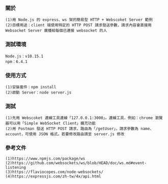 ### 關於 ###
    (1)用 Node.js 的 express、ws 架的簡易型 HTTP + Webscoket Server 範例
    (2)目標用途：client 端使用特定的 HTTP POST 請求發送參數，請求內容會直接用 Websocket Server 廣播給每個已連接 websocket 的人 

### 測試環境 ###
    Node.js：v10.15.1
    npm：6.4.1

### 使用方式 ###
    (1)安裝套件：npm install
    (2)啟動 Server：node server.js

### 測試 ###
    (1)先用 Webscoket 連線工具連線「127.0.0.1:3000」。連線工具，例如：chrome 瀏覽器可以用「Simple WebSocket Client」擴充功能
    (2)用 Postman 發送 HTTP POST 請求，路由為「/getUser」，請求參數為 name、account，可使用 JSON 格式。若要修改路由請至 server.js 修改

### 參考文件 ###
    (1)https://www.npmjs.com/package/ws
    (2)https://github.com/websockets/ws/blob/HEAD/doc/ws.md#event-listening
    (3)https://flaviocopes.com/node-websockets/
    (4)https://expressjs.com/zh-tw/4x/api.html